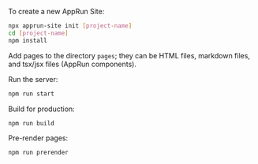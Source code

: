 To create a new AppRun Site:

  ```bash
  npx apprun-site init [project-name]
  cd [project-name]
  npm install
  ```

Add pages to the directory `pages`; they can be HTML files, markdown files, and tsx/jsx files (AppRun components).

Run the server:

```bash
npm run start
```

Build for production:

```bash
npm run build
```

Pre-render pages:

```bash
npm run prerender
```